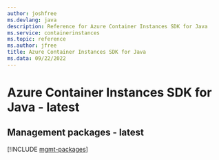 ```yaml
---
author: joshfree
ms.devlang: java
description: Reference for Azure Container Instances SDK for Java
ms.service: containerinstances
ms.topic: reference
ms.author: jfree
title: Azure Container Instances SDK for Java
ms.data: 09/22/2022
---
```

# Azure Container Instances SDK for Java - latest

## Management packages - latest
[!INCLUDE [mgmt-packages](container-instances-mgmt-index.md)]